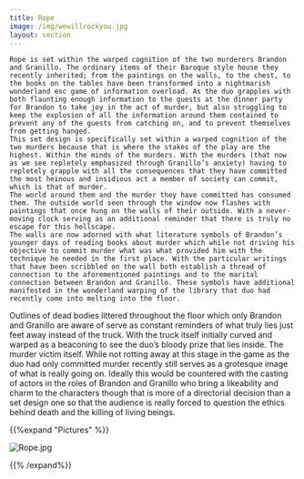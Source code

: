 ```yaml
---
title: Rope
image: /img/wewillrockyou.jpg
layout: section
---	
```



	Rope is set within the warped cognition of the two murderers Brandon and Granillo. The ordinary items of their Baroque style house they recently inherited; from the paintings on the walls, to the chest, to the books on the tables have been transformed into a nightmarish wonderland esc game of information overload. As the duo grapples with both flaunting enough information to the guests at the dinner party for Brandon to take joy in the act of murder, but also struggling to keep the explosion of all the information around them contained to prevent any of the guests from catching on, and to prevent themselves from getting hanged.
	This set design is specifically set within a warped cognition of the two murders because that is where the stakes of the play are the highest. Within the minds of the murders. With the murders (that now as we see repletely emphasized through Granillo’s anxiety) having to repletely grapple with all the consequences that they have committed the most heinous and insidious act a member of society can commit, which is that of murder.
	The world around them and the murder they have committed has consumed them. The outside world seen through the window now flashes with paintings that once hung on the walls of their outside. With a never-moving clock serving as an additional reminder that there is truly no escape for this hellscape. 
	The walls are now adorned with what literature symbols of Brandon’s younger days of reading books about murder which while not driving his objective to commit murder what was what provided him with the technique he needed in the first place. With the particular writings that have been scribbled on the wall both establish a thread of connection to the aforementioned paintings and to the marital connection between Brandon and Granillo. These symbols have additional manifested in the wonderland warping of the library that duo had recently come into melting into the floor.
Outlines of dead bodies littered throughout the floor which only Brandon and Granillo are aware of serve as constant reminders of what truly lies just feet away instead of the truck. With the truck itself initially curved and warped as a beaconing to see the duo’s bloody prize that lies inside. The murder victim itself. While not rotting away at this stage in the game as the duo had only committed murder recently still serves as a grotesque image of what is really going on.
	Ideally this would be countered with the casting of actors in the roles of Brandon and Granillo who bring a likeability and charm to the characters though that is more of a directorial decision than a set design one so that the audience is really forced to question the ethics behind death and the killing of living beings.

{{%expand "Pictures" %}}

![Rope.jpg](/Rope.jpg)

{{% /expand%}}
